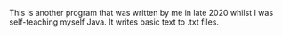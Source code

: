 This is another program that was written by me in late 2020 whilst I was self-teaching myself Java. It writes basic text to .txt files.
